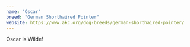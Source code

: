 ```yaml
---
name: "Oscar"
breed: "German Shorthaired Pointer"
website: https://www.akc.org/dog-breeds/german-shorthaired-pointer/
---
```


Oscar is Wilde!
